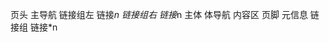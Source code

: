 页头
    主导航
        链接组左
            链接*n
        链接组右
            链接*n
主体
    体导航
    内容区
页脚
    元信息
    链接组
        链接*n
